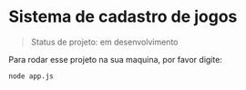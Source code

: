 <h1> Sistema de cadastro de jogos </h1>

> Status de projeto: em desenvolvimento

Para rodar esse projeto na sua maquina, por favor digite:

```
node app.js
```
